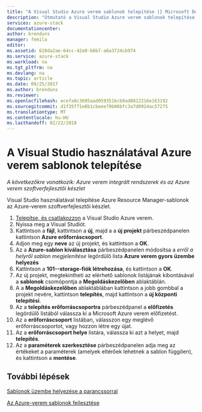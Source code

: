 ```yaml
---
title: "A Visual Studio Azure verem sablonok telepítése |} Microsoft Docs"
description: "Útmutató a Visual Studio Azure verem sablonok telepítése."
services: azure-stack
documentationcenter: 
author: brenduns
manager: femila
editor: 
ms.assetid: 628da2ae-64cc-42e0-b8b7-a6a3724cb974
ms.service: azure-stack
ms.workload: na
ms.tgt_pltfrm: na
ms.devlang: na
ms.topic: article
ms.date: 09/25/2017
ms.author: brenduns
ms.reviewer: 
ms.openlocfilehash: ecefa8c3695aad0593516cb9ad8812216e163192
ms.sourcegitcommit: d1f35f71e6b1cbeee79b06bfc3a7d0914ac57275
ms.translationtype: MT
ms.contentlocale: hu-HU
ms.lasthandoff: 02/22/2018
---
```

# <a name="deploy-templates-in-azure-stack-using-visual-studio"></a>A Visual Studio használatával Azure verem sablonok telepítése

*A következőkre vonatkozik: Azure verem integrált rendszerek és az Azure verem szoftverfejlesztői készlet*

Visual Studio használatával telepítése Azure Resource Manager-sablonok az Azure-verem szoftverfejlesztői készlet.

1. [Telepítse, és csatlakozzon](azure-stack-install-visual-studio.md) a Visual Studio Azure verem.
2. Nyissa meg a Visual Studiót.
3. Kattintson a **fájl**, kattintson a **új**, majd a a **új projekt** párbeszédpanelen kattintson **Azure erőforráscsoport**.
4. Adjon meg egy **neve** az új projekt, és kattintson a **OK**.
5. Az a **Azure-sablon kiválasztása** párbeszédpanelen módosítsa a *erről a helyről sablon megjelenítése* legördülő lista **Azure verem gyors üzembe helyezés**
6. Kattintson a **101--storage-fiók létrehozása**, és kattintson a **OK**.  
7. Az új projekt, megtekintheti az elérhető sablonok listájának kibontásával a **sablonok** csomópontja a **Megoldáskezelőben** ablaktáblán.
8. A a **Megoldáskezelőben** ablaktáblában kattintson a jobb gombbal a projekt nevére, kattintson **telepítés**, majd kattintson a **új központi telepítési**.
9. Az a **telepítés erőforráscsoportra** párbeszédpanel a **előfizetés** legördülő listából válassza ki a Microsoft Azure verem előfizetést.
10. Az a **erőforráscsoport** listában, válasszon egy meglévő erőforráscsoportot, vagy hozzon létre egy újat.
11. Az a **erőforráscsoport helye** listára, válassza ki azt a helyet, majd **telepítés**.
12. Az a **paraméterek szerkesztése** párbeszédpanelen adja meg az értékeket a paraméterek (amelyek eltérőek lehetnek a sablon függően), és kattintson a **mentése**.

## <a name="next-steps"></a>További lépések
[Sablonok üzembe helyezése a parancssorral](azure-stack-deploy-template-command-line.md)

[Az Azure-verem sablonok fejlesztése](azure-stack-develop-templates.md)

